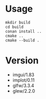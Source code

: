# Usage

```shell
mkdir build
cd build
conan install ..
cmake ..
cmake --build .
```

# Version

- imgui/1.83
- implot/0.11
- glfw/3.3.4
- glew/2.2.0
